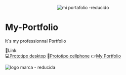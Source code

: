 
<div align="center">
  
 ![mi portafolio -reducido](https://github.com/DIGORACCOON4279/My-Portfolio/assets/88150970/aff40709-85c4-42d2-be73-31d6d1bc0c3c)

</div>

# My-Portfolio

It´s my professionnal Portfolio

🚀Link </br>
💻[Prototipo desktop](https://www.figma.com/file/mn8DlE73dy17ZtCBEocnux/Untitled?type=design&node-id=1%3A860&t=52Rz68ERlf7t8Oo2-1)
📱[Prototipo cellphone](https://www.figma.com/proto/mn8DlE73dy17ZtCBEocnux/Untitled?page-id=1%3A2&type=design&node-id=1-817&viewport=731%2C-181%2C0.23&scaling=scale-down&starting-point-node-id=1%3A817)
👉[My Portfolio](https://my-portfolio-q78j-pyk2aao4x-digoraccoon4279.vercel.app/)

![logo marca - reducida](https://github.com/DIGORACCOON4279/My-Portfolio/assets/88150970/02d739d6-1677-4d09-ade5-710573b3b0c4)
